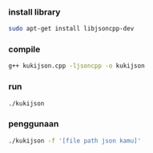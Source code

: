 ### install library

```bash
sudo apt-get install libjsoncpp-dev
```

### compile

```bash
g++ kukijson.cpp -ljsoncpp -o kukijson
```

### run

```bash
./kukijson
```

### penggunaan

```bash
./kukijson -f '[file path json kamu]'
```
